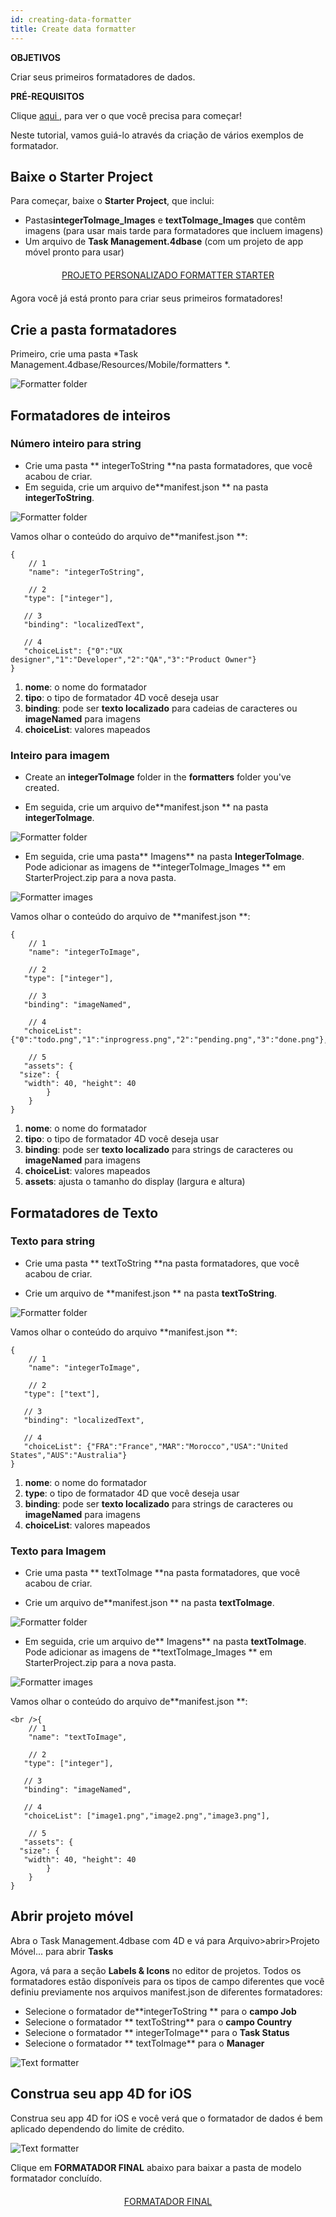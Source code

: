 ```yaml
---
id: creating-data-formatter
title: Create data formatter
---
```

<div class = "objectives"> 

**OBJETIVOS**

Criar seus primeiros formatadores de dados.</div> <div class = "prerequisites"> 

**PRÉ-REQUISITOS**

Clique [aqui ](prerequisites.html), para ver o que você precisa para começar!</div> 

Neste tutorial, vamos guiá-lo através da criação de vários exemplos de formatador.

## Baixe o Starter Project

Para começar, baixe o **Starter Project**, que inclui:

* Pastas**integerToImage_Images** e **textToImage_Images** que contêm imagens (para usar mais tarde para formatadores que incluem imagens)
* Um arquivo de **Task Management.4dbase** (com um projeto de app móvel pronto para usar)

<div style="text-align: center; margin-top: 20px; margin-bottom: 20px">
  <p>
    

<a class="button"
href="../assets/en/custom-formatter/CustomFormatterStarterProject.zip">PROJETO PERSONALIZADO FORMATTER STARTER</a>

  </p>
</div>

Agora você já está pronto para criar seus primeiros formatadores!

## Crie a pasta formatadores

Primeiro, crie uma pasta *Task Management.4dbase/Resources/Mobile/formatters *.

![Formatter folder](assets/en/custom-formatter/formatter-folder.png)

## Formatadores de inteiros

### Número inteiro para string

* Crie uma pasta ** integerToString **na pasta formatadores, que você acabou de criar.
* Em seguida, crie um arquivo de**manifest.json ** na pasta **integerToString**.

![Formatter folder](assets/en/custom-formatter/formatter-folder-integertostring.png)

Vamos olhar o conteúdo do arquivo de**manifest.json **:

    {
        // 1
        "name": "integerToString",
    
        // 2
       "type": ["integer"],
    
       // 3
       "binding": "localizedText",
    
       // 4
       "choiceList": {"0":"UX designer","1":"Developer","2":"QA","3":"Product Owner"}
    }
    

1. **nome**: o nome do formatador
2. **tipo**: o tipo de formatador 4D você deseja usar
3. **binding**: pode ser **texto localizado** para cadeias de caracteres ou **imageNamed** para imagens
4. **choiceList**: valores mapeados

### Inteiro para imagem

* Create an **integerToImage** folder in the **formatters** folder you've created.

* Em seguida, crie um arquivo de**manifest.json ** na pasta **integerToImage**.

![Formatter folder](assets/en/custom-formatter/formatter-folder-integertoimage.png)

* Em seguida, crie uma pasta** Imagens** na pasta **IntegerToImage**. Pode adicionar as imagens de **integerToImage_Images ** em StarterProject.zip para a nova pasta.

![Formatter images](assets/en/custom-formatter/formatter-images-integertoimage.png)

Vamos olhar o conteúdo do arquivo de **manifest.json **:

    {
        // 1
        "name": "integerToImage",
    
        // 2
       "type": ["integer"],
    
        // 3
       "binding": "imageNamed",
    
        // 4 
       "choiceList": {"0":"todo.png","1":"inprogress.png","2":"pending.png","3":"done.png"},
    
        // 5
       "assets": {
      "size": {
       "width": 40, "height": 40
            }
        }
    }
    

1. **nome**: o nome do formatador
2. **tipo**: o tipo de formatador 4D você deseja usar 
3. **binding**: pode ser **texto localizado** para strings de caracteres ou **imageNamed** para imagens
4. **choiceList**: valores mapeados
5. **assets**: ajusta o tamanho do display (largura e altura)

## Formatadores de Texto

### Texto para string

* Crie uma pasta ** textToString **na pasta formatadores, que você acabou de criar.

* Crie um arquivo de **manifest.json ** na pasta **textToString**.

![Formatter folder](assets/en/custom-formatter/formatter-folder-texttostring.png)

Vamos olhar o conteúdo do arquivo **manifest.json **:

    {
        // 1
        "name": "integerToImage",
    
        // 2
       "type": ["text"],
    
       // 3
       "binding": "localizedText",
    
       // 4
       "choiceList": {"FRA":"France","MAR":"Morocco","USA":"United States","AUS":"Australia"}
    }
    

1. **nome**: o nome do formatador
2. **type**: o tipo de formatador 4D que você deseja usar
3. **binding**: pode ser **texto localizado** para strings de caracteres ou **imageNamed** para imagens
4. **choiceList**: valores mapeados

### Texto para Imagem

* Crie uma pasta ** textToImage **na pasta formatadores, que você acabou de criar.

* Crie um arquivo de**manifest.json ** na pasta **textToImage**.

![Formatter folder](assets/en/custom-formatter/formatter-folder-textToImage.png)

* Em seguida, crie um arquivo de** Imagens** na pasta **textToImage**. Pode adicionar as imagens de **textToImage_Images ** em StarterProject.zip para a nova pasta.

![Formatter images](assets/en/custom-formatter/formatter-images-textToImage.png)

Vamos olhar o conteúdo do arquivo de**manifest.json **:

    <br />{
        // 1
        "name": "textToImage",
    
        // 2
       "type": ["integer"],
    
       // 3
       "binding": "imageNamed",
    
       // 4
       "choiceList": ["image1.png","image2.png","image3.png"],
    
        // 5
       "assets": {
      "size": {
       "width": 40, "height": 40
            }
        }
    }
    
    

## Abrir projeto móvel

Abra o Task Management.4dbase com 4D e vá para Arquivo>abrir>Projeto Móvel... para abrir **Tasks**

Agora, vá para a seção **Labels & Icons** no editor de projetos. Todos os formatadores estão disponíveis para os tipos de campo diferentes que você definiu previamente nos arquivos manifest.json de diferentes formatadores:

* Selecione o formatador de**integerToString ** para o **campo Job**
* Selecione o formatador ** textToString** para o **campo Country**
* Selecione o formatador ** integerToImage** para o **Task Status**
* Selecione o formatador ** textToImage** para o **Manager**

![Text formatter](assets/en/custom-formatter/formatters-icons-&-labels.png)

## Construa seu app 4D for iOS

Construa seu app 4D for iOS e você verá que o formatador de dados é bem aplicado dependendo do limite de crédito.

![Text formatter](assets/en/custom-formatter/formatters-final-result.png)

Clique em **FORMATADOR FINAL** abaixo para baixar a pasta de modelo formatador concluído.

<div style="text-align: center; margin-top: 20px">
  <p>
    

<a class="button"
href="../assets/en/custom-formatter/CustomFormattersFinalProject.zip">FORMATADOR FINAL</a>

  </p>
</div>